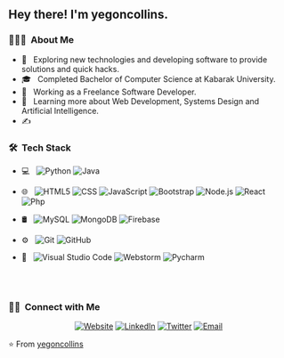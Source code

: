 
<h2> Hey there! I'm yegoncollins.</h2>

<h3> 👨🏻‍💻 &nbsp;About Me </h3>

- 🤔 &nbsp; Exploring new technologies and developing software to provide solutions and quick hacks.
- 🎓 &nbsp; Completed Bachelor of Computer Science at Kabarak University.
- 💼 &nbsp; Working as a Freelance Software Developer.
- 🌱 &nbsp; Learning more about Web Development, Systems Design and Artificial Intelligence.
- ✍️ &nbsp; 

<h3> 🛠 &nbsp;Tech Stack</h3>

- 💻 &nbsp;
  ![Python](https://img.shields.io/badge/-Python-333333?style=flat&logo=python)
  ![Java](https://img.shields.io/badge/-Java-333333?style=flat&logo=Java&logoColor=007396)

- 🌐 &nbsp;
  ![HTML5](https://img.shields.io/badge/-HTML5-333333?style=flat&logo=HTML5)
  ![CSS](https://img.shields.io/badge/-CSS-333333?style=flat&logo=CSS3&logoColor=1572B6)
  ![JavaScript](https://img.shields.io/badge/-JavaScript-333333?style=flat&logo=javascript)
  ![Bootstrap](https://img.shields.io/badge/-Bootstrap-333333?style=flat&logo=bootstrap&logoColor=563D7C)
  ![Node.js](https://img.shields.io/badge/-Node.js-333333?style=flat&logo=node.js)
  ![React](https://img.shields.io/badge/-React-333333?style=flat&logo=react)
  ![Php](https://img.shields.io/badge/-PHP-333333?style=flat&logo=php)
- 🛢 &nbsp;
  ![MySQL](https://img.shields.io/badge/-MySQL-333333?style=flat&logo=mysql)
  ![MongoDB](https://img.shields.io/badge/-MongoDB-333333?style=flat&logo=mongodb)
  ![Firebase](https://img.shields.io/badge/-Firebase-333333?style=flat&logo=firebase)
- ⚙️ &nbsp;
  ![Git](https://img.shields.io/badge/-Git-333333?style=flat&logo=git)
  ![GitHub](https://img.shields.io/badge/-GitHub-333333?style=flat&logo=github)

- 🔧 &nbsp;
  ![Visual Studio Code](https://img.shields.io/badge/-Visual%20Studio%20Code-333333?style=flat&logo=visual-studio-code&logoColor=007ACC)
  ![Webstorm](https://img.shields.io/badge/-Webstorm-333333?style=flat&logo=webstorm)
  ![Pycharm](https://img.shields.io/badge/-Pycharm-333333?style=flat&logo=pycharm)

  
  
<br/>
<br/>

<h3> 🤝🏻 &nbsp;Connect with Me </h3>

<p align="center">
<a href="https://www.collinsyegon.com/"><img alt="Website" src="https://img.shields.io/badge/Website-www.collinsyegon.com-blue?style=flat-square&logo=google-chrome"></a>
<a href="https://www.linkedin.com/in/yegon-collins-9018a9178/"><img alt="LinkedIn" src="https://img.shields.io/badge/LinkedIn-collins_yegon-blue?style=flat-square&logo=linkedin"></a>
<a href="https://twitter.com/yegoncollins22"><img alt="Twitter" src="https://img.shields.io/badge/Twitter-collins_yegon-blue?style=flat-square&logo=twitter"></a>
<a href="mailto:collinsyegon816@gmail.com"><img alt="Email" src="https://img.shields.io/badge/Email-collinsyegon816@gmail.com-blue?style=flat-square&logo=gmail"></a>
</p>

⭐️ From [yegoncollins](https://github.com/yegoncollins)
